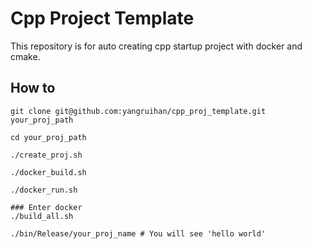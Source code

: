 # Cpp Project Template
This repository is for auto creating cpp startup project with docker and cmake.

## How to

```
git clone git@github.com:yangruihan/cpp_proj_template.git your_proj_path

cd your_proj_path

./create_proj.sh

./docker_build.sh

./docker_run.sh

### Enter docker
./build_all.sh

./bin/Release/your_proj_name # You will see 'hello world'
```